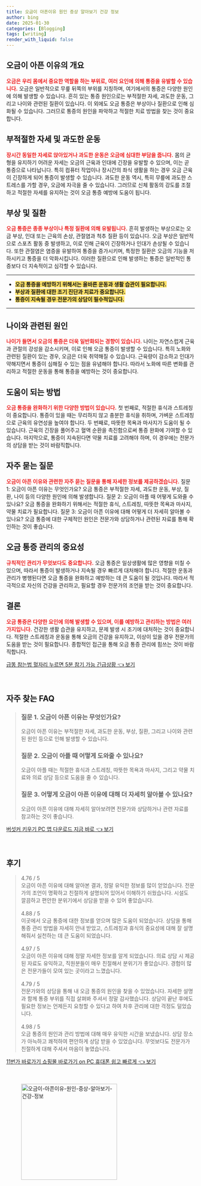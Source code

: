 ```yaml
---
title: 오금이 아픈이유 원인 증상 알아보기 건강 정보
author: bing
date: 2025-01-30
categories: [Blogging]
tags: [writing]
render_with_liquid: false
---
```



<h2 id='오금이 아픈 이유의 개요'>오금이 아픈 이유의 개요</h2>

<p><b><span style="color: #ee2323;">오금은 우리 몸에서 중요한 역할을 하는 부위로, 여러 요인에 의해 통증을 유발할 수 있습니다.</span></b> 오금은 일반적으로 무릎 뒤쪽의 부위를 지칭하며, 여기에서의 통증은 다양한 원인에 의해 발생할 수 있습니다. 흔히 있는 통증 원인으로는 부적절한 자세, 과도한 운동, 그리고 나이와 관련된 질환이 있습니다. 이 외에도 오금 통증은 부상이나 질환으로 인해 심화될 수 있습니다. 그러므로 통증의 원인을 파악하고 적절한 치료 방법을 찾는 것이 중요합니다.</p>

<h2 id='부적절한 자세 및 과도한 운동'>부적절한 자세 및 과도한 운동</h2>

<p><b><span style="color: #ee2323;">장시간 동일한 자세로 앉아있거나 과도한 운동은 오금에 심대한 부담을 줍니다.</span></b> 몸의 균형을 유지하기 어려운 자세는 오금의 근육과 인대에 긴장을 유발할 수 있으며, 이는 곧 통증으로 나타납니다. 특히 컴퓨터 작업이나 장시간의 좌식 생활을 하는 경우 오금 근육이 긴장하게 되어 통증이 발생할 수 있습니다. 과도한 운동 역시, 특히 무릎에 과도한 스트레스를 가할 경우, 오금에 자극을 줄 수 있습니다. 그러므로 신체 활동의 강도를 조절하고 적절한 자세를 유지하는 것이 오금 통증 예방에 도움이 됩니다.</p>

<h2 id='부상 및 질환'>부상 및 질환</h2>

<p><b><span style="color: #ee2323;">오금 통증은 종종 부상이나 특정 질환에 의해 유발됩니다.</span></b> 흔히 발생하는 부상으로는 오금 부상, 인대 또는 근육의 손상, 관절염과 척추 질환 등이 있습니다. 오금 부상은 일반적으로 스포츠 활동 중 발생하고, 이로 인해 근육이 긴장하거나 인대가 손상될 수 있습니다. 또한 관절염은 염증을 유발하여 통증을 증가시키며, 특정한 질환은 오금의 기능을 저하시키고 통증을 더 악화시킵니다. 이러한 질환으로 인해 발생하는 통증은 일반적인 통증보다 더 지속적이고 심각할 수 있습니다.</p>

<hr />

<ul>
    <li><b><span style="background-color: #ffe066;">오금 통증을 예방하기 위해서는 올바른 운동과 생활 습관이 필요합니다.</span></b></li>
    <li><b><span style="background-color: #ffe066;">부상과 질환에 대한 조기 진단과 치료가 중요합니다.</span></b></li>
    <li><b><span style="background-color: #ffe066;">통증이 지속될 경우 전문가의 상담이 필수적입니다.</span></b></li>
</ul>

<hr />

<h2 id='나이와 관련된 원인'>나이와 관련된 원인</h2>

<p><b><span style="color: #ee2323;">나이가 들면서 오금의 통증은 더욱 일반화되는 경향이 있습니다.</span></b> 나이는 자연스럽게 근육과 관절의 강성을 감소시키며, 이로 인해 오금 통증이 발생할 수 있습니다. 특히 노화와 관련된 질환이 있는 경우, 오금은 더욱 취약해질 수 있습니다. 근육량이 감소하고 인대가 약해지면서 통증이 심해질 수 있는 점을 유념해야 합니다. 따라서 노화에 따른 변화를 관리하고 적절한 운동을 통해 통증을 예방하는 것이 중요합니다.</p>

<h2 id='도움이 되는 방법'>도움이 되는 방법</h2>

<p><b><span style="color: #ee2323;">오금 통증을 완화하기 위한 다양한 방법이 있습니다.</span></b> 첫 번째로, 적절한 휴식과 스트레칭이 중요합니다. 통증이 있을 때는 무리하지 않고 충분한 휴식을 취하며, 가벼운 스트레칭으로 근육의 유연성을 높여야 합니다. 두 번째로, 따뜻한 목욕과 마사지가 도움이 될 수 있습니다. 근육의 긴장을 풀어주고 혈액 순환을 촉진함으로써 통증 완화에 기여할 수 있습니다. 마지막으로, 통증이 지속된다면 약물 치료를 고려해야 하며, 이 경우에는 전문가의 상담을 받는 것이 바람직합니다.</p>

<h2 id='자주 묻는 질문'>자주 묻는 질문</h2>

<p><b><span style="color: #ee2323;">오금이 아픈 이유와 관련한 자주 묻는 질문을 통해 자세한 정보를 제공하겠습니다.</span></b> 질문 1: 오금이 아픈 이유는 무엇인가요? 오금 통증은 부적절한 자세, 과도한 운동, 부상, 질환, 나이 등의 다양한 원인에 의해 발생합니다. 질문 2: 오금이 아플 때 어떻게 도와줄 수 있나요? 오금 통증을 완화하기 위해서는 적절한 휴식, 스트레칭, 따뜻한 목욕과 마사지, 약물 치료가 필요합니다. 질문 3: 오금이 아픈 이유에 대해 어떻게 더 자세히 알아볼 수 있나요? 오금 통증에 대한 구체적인 원인은 전문가와 상담하거나 관련된 자료를 통해 확인하는 것이 좋습니다.</p>

<h2 id='오금 통증 관리의 중요성'>오금 통증 관리의 중요성</h2>

<p><b><span style="color: #ee2323;">규칙적인 관리가 무엇보다도 중요합니다.</span></b> 오금 통증은 일상생활에 많은 영향을 미칠 수 있으며, 따라서 통증이 발생하거나 지속될 경우 빠르게 대처해야 합니다. 적절한 운동과 관리가 병행된다면 오금 통증을 완화하고 예방하는 데 큰 도움이 될 것입니다. 따라서 적극적으로 자신의 건강을 관리하고, 필요할 경우 전문가의 조언을 받는 것이 중요합니다.</p>

<h2 id='결론'>결론</h2>

<p><b><span style="color: #ee2323;">오금 통증은 다양한 요인에 의해 발생할 수 있으며, 이를 예방하고 관리하는 방법은 여러 가지입니다.</span></b> 건강한 생활 습관을 유지하고, 문제 발생 시 조기에 대처하는 것이 중요합니다. 적절한 스트레칭과 운동을 통해 오금의 건강을 유지하고, 이상이 있을 경우 전문가의 도움을 받는 것이 필요합니다. 종합적인 접근을 통해 오금 통증 관리에 힘쓰는 것이 바람직합니다.</p>


<p><a class="click-button" title="급똥 참는법 혈자리 누르면 5분 참기 가능 긴급상황" href="https://blackassets.github.io/posts/%EA%B8%89%EB%98%A5-%EC%B0%B8%EB%8A%94%EB%B2%95-%ED%98%88%EC%9E%90%EB%A6%AC-%EB%88%84%EB%A5%B4%EB%A9%B4-5%EB%B6%84-%EC%B0%B8%EA%B8%B0-%EA%B0%80%EB%8A%A5-%EA%B8%B4%EA%B8%89%EC%83%81%ED%99%A9/" rel="dofollow">급똥 참는법 혈자리 누르면 5분 참기 가능 긴급상황 👈 보기</a></p><br>
<h2 id='자주_찾는_FAQ'>자주 찾는 FAQ</h2>
<div itemscope="" itemtype="https://schema.org/FAQPage"> 
<blockquote> 
<div itemscope="" itemprop="mainEntity" itemtype="https://schema.org/Question"> 
<h3 itemprop="name">질문 1. 오금이 아픈 이유는 무엇인가요?</h3> 
<div itemscope="" itemprop="acceptedAnswer" itemtype="https://schema.org/Answer"> 
<span itemprop="text"> <p>오금이 아픈 이유는 부적절한 자세, 과도한 운동, 부상, 질환, 그리고 나이와 관련된 원인 등으로 인해 발생할 수 있습니다.</p> </span> 
</div> 
</div> 

<div itemscope="" itemprop="mainEntity" itemtype="https://schema.org/Question"> 
<h3 itemprop="name">질문 2. 오금이 아플 때 어떻게 도와줄 수 있나요?</h3> 
<div itemscope="" itemprop="acceptedAnswer" itemtype="https://schema.org/Answer"> 
<span itemprop="text"> <p>오금이 아플 때는 적절한 휴식과 스트레칭, 따뜻한 목욕과 마사지, 그리고 약물 치료와 의료 상담 등으로 도움을 줄 수 있습니다.</p> </span> 
</div> 
</div> 

<div itemscope="" itemprop="mainEntity" itemtype="https://schema.org/Question"> 
<h3 itemprop="name">질문 3. 어떻게 오금이 아픈 이유에 대해 더 자세히 알아볼 수 있나요?</h3> 
<div itemscope="" itemprop="acceptedAnswer" itemtype="https://schema.org/Answer"> 
<span itemprop="text"> <p>오금이 아픈 이유에 대해 자세히 알아보려면 전문가와 상담하거나 관련 자료를 참고하는 것이 좋습니다.</p> </span> 
</div> 
</div> 
</blockquote> 
</div>
<p><a class="click-button" title="버섯커 키우기 PC 앱 다운로드 지금 바로" href="https://blackassets.github.io/posts/%EB%B2%84%EC%84%AF%EC%BB%A4-%ED%82%A4%EC%9A%B0%EA%B8%B0-PC-%EC%95%B1-%EB%8B%A4%EC%9A%B4%EB%A1%9C%EB%93%9C-%EC%A7%80%EA%B8%88-%EB%B0%94%EB%A1%9C/" rel="dofollow">버섯커 키우기 PC 앱 다운로드 지금 바로 👈 보기</a></p><br>
<h2 id='후기'>후기</h2>
<div itemscope itemtype="https://schema.org/Product">
  <blockquote>
  <div itemprop="review" itemscope itemtype="https://schema.org/Review">
      <div itemprop="reviewRating" itemscope itemtype="https://schema.org/Rating"> <span itemprop="ratingValue">4.76</span> / <span itemprop="bestRating">5</span> </div>
      <span itemprop="reviewBody">오금이 아픈 이유에 대해 알아본 결과, 정말 유익한 정보를 많이 얻었습니다. 전문가의 조언이 명확하고 친절하게 설명되어 있어서 이해하기 쉬웠습니다. 시설도 깔끔하고 편안한 분위기에서 상담을 받을 수 있어 좋았습니다.</span>
  </div>
  <br>
  <div itemprop="review" itemscope itemtype="https://schema.org/Review">
      <div itemprop="reviewRating" itemscope itemtype="https://schema.org/Rating"> <span itemprop="ratingValue">4.88</span> / <span itemprop="bestRating">5</span> </div>
      <span itemprop="reviewBody">이곳에서 오금 통증에 대한 정보를 얻으며 많은 도움이 되었습니다. 상담을 통해 통증 관리 방법을 자세히 안내 받았고, 스트레칭과 휴식의 중요성에 대해 잘 설명해줘서 실천하는 데 큰 도움이 되었습니다.</span>
  </div>
  <br>
  <div itemprop="review" itemscope itemtype="https://schema.org/Review">
      <div itemprop="reviewRating" itemscope itemtype="https://schema.org/Rating"> <span itemprop="ratingValue">4.97</span> / <span itemprop="bestRating">5</span> </div>
      <span itemprop="reviewBody">오금이 아픈 이유에 대해 정말 자세한 정보를 알게 되었습니다. 의료 상담 시 제공된 자료도 유익하고, 직원분들이 매우 친절해서 분위기가 좋았습니다. 경험이 많은 전문가들이 모여 있는 곳이라고 느꼈습니다.</span>
  </div>
  <br>
  <div itemprop="review" itemscope itemtype="https://schema.org/Review">
      <div itemprop="reviewRating" itemscope itemtype="https://schema.org/Rating"> <span itemprop="ratingValue">4.79</span> / <span itemprop="bestRating">5</span> </div>
      <span itemprop="reviewBody">전문가와의 상담을 통해 내 오금 통증의 원인을 찾을 수 있었습니다. 자세한 설명과 함께 통증 부위를 직접 살펴봐 주셔서 정말 감사했습니다. 상담이 끝난 후에도 필요한 정보는 언제든지 요청할 수 있다고 하여 차후 관리에 대한 걱정도 덜었습니다.</span>
  </div>
  <br>
  <div itemprop="review" itemscope itemtype="https://schema.org/Review">
      <div itemprop="reviewRating" itemscope itemtype="https://schema.org/Rating"> <span itemprop="ratingValue">4.98</span> / <span itemprop="bestRating">5</span> </div>
      <span itemprop="reviewBody">오금 통증의 원인과 관리 방법에 대해 매우 유익한 시간을 보냈습니다. 상담 장소가 아늑하고 쾌적하여 편안하게 상담 받을 수 있었습니다. 무엇보다도 전문가가 친절하게 대해 주셔서 마음이 놓였습니다.</span>
  </div>
  </blockquote>
</div>
<p><a class="click-button" title="11번가 바로가기 쇼핑몰 바로가기 on PC 휴대폰 쉽고 빠르게" href="https://blackassets.github.io/posts/11%EB%B2%88%EA%B0%80-%EB%B0%94%EB%A1%9C%EA%B0%80%EA%B8%B0-%EC%87%BC%ED%95%91%EB%AA%B0-%EB%B0%94%EB%A1%9C%EA%B0%80%EA%B8%B0-on-PC-%ED%9C%B4%EB%8C%80%ED%8F%B0-%EC%89%BD%EA%B3%A0-%EB%B9%A0%EB%A5%B4%EA%B2%8C/" rel="dofollow">11번가 바로가기 쇼핑몰 바로가기 on PC 휴대폰 쉽고 빠르게 👈 보기</a></p><br>
<figure class="image"><img src="https://blackassets.github.io/assets/img/thumbnail/오금이-아픈이유-원인-증상-알아보기-건강-정보.webp" alt="오금이-아픈이유-원인-증상-알아보기-건강-정보" width="256" height="256"></figure>